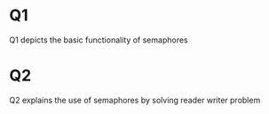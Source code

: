 # Q1
Q1 depicts the basic functionality of semaphores
# Q2
Q2 explains the use of semaphores by solving reader writer problem
